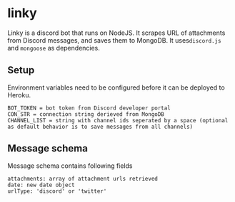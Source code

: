 # linky
Linky is a discord bot that runs on NodeJS. It scrapes URL of attachments from Discord messages, and saves them to MongoDB. It uses`discord.js` and `mongoose` as dependencies.

## Setup

Environment variables need to be configured before it can be deployed to Heroku. 

```
BOT_TOKEN = bot token from Discord developer portal
CON_STR = connection string derieved from MongoDB
CHANNEL_LIST = string with channel ids seperated by a space (optional as default behavior is to save messages from all channels)
```

## Message schema

Message schema contains following fields

```
attachments: array of attachment urls retrieved
date: new date object
urlType: 'discord' or 'twitter'
```

